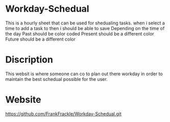 # Workday-Schedual
This is a hourly sheet that can be used for shedualing tasks.
when i select a time to add a task to 
then i should be able to save
 Depending on the time of the day
 Past should be color coded
 Present should be a different color
 Future should be a different color


# Discription
This websit is where someone can co to plan out there workday in order to maintain the best schedual possible for the user.

# Website 
https://github.com/FrankFrackle/Workday-Schedual.git
